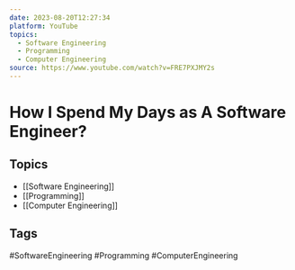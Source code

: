 ```yaml
---
date: 2023-08-20T12:27:34
platform: YouTube
topics:
  - Software Engineering
  - Programming
  - Computer Engineering
source: https://www.youtube.com/watch?v=FRE7PXJMY2s
---
```

# How I Spend My Days as A Software Engineer?

## Topics
- [[Software Engineering]]
- [[Programming]]
- [[Computer Engineering]]

## Tags
#SoftwareEngineering #Programming #ComputerEngineering